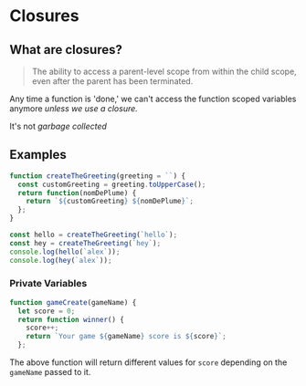 # Closures

## What are closures?

> The ability to access a parent-level scope from within the child scope, even after the parent has been terminated.

Any time a function is 'done,' we can't access the function scoped variables anymore _unless we use a closure._

It's not _garbage collected_

## Examples

```javascript
function createTheGreeting(greeting = ``) {
  const customGreeting = greeting.toUpperCase();
  return function(nomDePlume) {
    return `${customGreeting} ${nomDePlume}`;
  };
}

const hello = createTheGreeting(`hello`);
const hey = createTheGreeting(`hey`);
console.log(hello(`alex`));
console.log(hey(`alex`));
```

### Private Variables

```javascript
function gameCreate(gameName) {
  let score = 0;
  return function winner() {
    score++;
    return `Your game ${gameName} score is ${score}`;
  };
```

The above function will return different values for `score` depending on the `gameName` passed to it.
